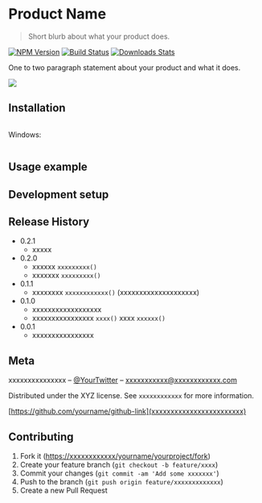 # Product Name
> Short blurb about what your product does.

[![NPM Version][npm-image]][npm-url]
[![Build Status][travis-image]][travis-url]
[![Downloads Stats][npm-downloads]][npm-url]

One to two paragraph statement about your product and what it does.

![](1.jpg)

## Installation


```sh
```

Windows:

```sh

```

## Usage example


## Development setup

## Release History

* 0.2.1
    * xxxxx
* 0.2.0
    * xxxxxx `xxxxxxxxx()`
    * xxxxxxx `xxxxxxxxx()`
* 0.1.1
    * xxxxxxxx `xxxxxxxxxxxx()` (xxxxxxxxxxxxxxxxxxxx)
* 0.1.0
    * xxxxxxxxxxxxxxxxxx
    * xxxxxxxxxxxxxxxx `xxxx()` xxxx `xxxxxx()`
* 0.0.1
    * xxxxxxxxxxxxxxxx

## Meta

xxxxxxxxxxxxxxx – [@YourTwitter](xxxxxxxxxxxxxxxxxxxxxxxxx) – xxxxxxxxxxx@xxxxxxxxxxxx.com

Distributed under the XYZ license. See ``xxxxxxxxxxxx`` for more information.

[https://github.com/yourname/github-link](xxxxxxxxxxxxxxxxxxxxxxxx)

## Contributing

1. Fork it (<https://xxxxxxxxxxxx/yourname/yourproject/fork>)
2. Create your feature branch (`git checkout -b feature/xxxx`)
3. Commit your changes (`git commit -am 'Add some xxxxxxx'`)
4. Push to the branch (`git push origin feature/xxxxxxxxxxxxx`)
5. Create a new Pull Request

<!-- Markdown link & img dfn's -->
[npm-image]: https://img.shields.io/npm/v/datadog-metrics.svg?style=flat-square
[npm-url]: https://npmjs.org/package/datadog-metrics
[npm-downloads]: https://img.shields.io/npm/dm/datadog-metrics.svg?style=flat-square
[travis-image]: https://img.shields.io/travis/dbader/node-datadog-metrics/master.svg?style=flat-square
[travis-url]: https://travis-ci.org/dbader/node-datadog-metrics
[wiki]: https://github.com/yourname/yourproject/wiki
